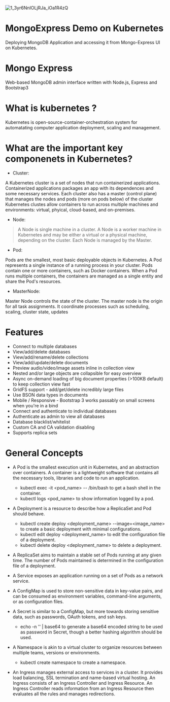 ![1_3yr6NnIOLjRJa_iOa1R4zQ](https://user-images.githubusercontent.com/19241898/235276725-e45106aa-8252-49d6-a506-6b9f358759da.png)
# MongoExpress Demo on Kubernetes
 Deploying MongoDB Application and accessing it from Mongo-Express UI on Kubernetes.

# Mongo Express
Web-based MongoDB admin interface written with Node.js, Express and Bootstrap3

# What is kubernetes ?
Kubernetes is open-source-container-orchestration system for automatating computer application deployment, scaling and management.

# What are the important key componenets in Kubernetes?
* Cluster:

A Kubernetes cluster is a set of nodes that run containerized applications. Containerized applications packages an app with its dependences and some necessary services. Each cluster also has a master (control plane) that manages the nodes and pods (more on pods below) of the cluster Kubernetes clustes allow containers to run across multiple machines and environments: virtual, phyical, cloud-based, and on-premises.


* Node:

> A Node is single machine in a cluster. A Node is a worker machine in Kubernetes and may be either a virtual or a physical machine, depending on the cluster. Each Node is managed by the Master.

* Pod:

Pods are the smallest, most basic deployable objects in Kubernetes. A Pod represents a single instance of a running process in your cluster. Pods contain one or more containers, such as Docker containers. When a Pod runs multiple containers, the containers are managed as a single entity and share the Pod's resources.

* MasterNode:

Master Node controls the state of the cluster. The master node is the origin for all task assignments. It coordinate processes such as scheduling, scaling, cluster state, updates

# Features #
* Connect to multiple databases
* View/add/delete databases
* View/add/rename/delete collections
* View/add/update/delete documents
* Preview audio/video/image assets inline in collection view
* Nested and/or large objects are collapsible for easy overview
* Async on-demand loading of big document properties (>100KB default) to keep collection view fast
* GridFS support - add/get/delete incredibly large files
* Use BSON data types in documents
* Mobile / Responsive - Bootstrap 3 works passably on small screens when you're in a bind
* Connect and authenticate to individual databases
* Authenticate as admin to view all databases
* Database blacklist/whitelist
* Custom CA and CA validation disabling
* Supports replica sets


# General Concepts
* A Pod is the smallest execution unit in Kubernetes, and an abstraction over containers. A container is a lightweight software that contains all the necessary tools, libraries and code to run an application.

  * kubectl exec -it <pod_name> -- /bin/bash to get a bash shell in the container.
  * kubectl logs <pod_name> to show information logged by a pod.
* A Deployment is a resource to describe how a ReplicaSet and Pod should behave.

  * kubectl create deploy <deployment_name> --image=<image_name> to create a basic deployment with minimal configurations.
  * kubectl edit deploy <deployment_name> to edit the configuration file of a deployment.
  * kubectl delete deploy <deployment_name> to delete a deployment.
  
* A ReplicaSet aims to maintain a stable set of Pods running at any given time. The number of Pods maintained is determined in the configuration file of a deployment.

* A Service exposes an application running on a set of Pods as a network service.

* A ConfigMap is used to store non-sensitive data in key-value pairs, and can be consumed as environment variables, command-line arguments, or as configuration files.

* A Secret is similar to a ConfigMap, but more towards storing sensitive data, such as passwords, OAuth tokens, and ssh keys.

  * echo -n '<password>' | base64 to generate a base64 encoded string to be used as password in Secret, though a better hashing algorithm should be used.

* A Namespace is akin to a virtual cluster to organize resources between multiple teams, versions or environments.
   * kubectl create namespace <name> to create a namespace.

* An Ingress manages external access to services in a cluster. It provides load balancing, SSL termination and name-based virtual hosting. An Ingress consists of an        Ingress Controller and Ingress Resource. An Ingress Controller reads information from an Ingress Resource then evaluates all the rules and manages redirections.

